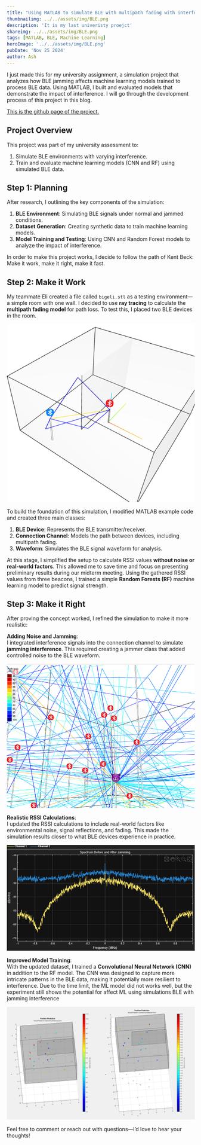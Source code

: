 ```yaml
---
title: "Using MATLAB to simulate BLE with multipath fading with interference and machine learning"
thumbnailimg: ../../assets/img/BLE.png
description: 'It is my last univeristy proejct'
shareimg: ../../assets/img/BLE.png
tags: [MATLAB, BLE, Machine Learning]
heroImage: '../../assets/img/BLE.png'
pubDate: 'Nov 25 2024'
author: Ash
---
```

I just made this for my university assignment, a simulation project that analyzes how BLE jamming affects machine learning models trained to process BLE data. Using MATLAB, I built and evaluated models that demonstrate the impact of interference. I will go through the development process of this project in this blog.

[This is the github page of the project.](https://github.com/BurningZilch/BLE-jamming-simulation)

## **Project Overview**

This project was part of my university assessment to:

1. Simulate BLE environments with varying interference.
2. Train and evaluate machine learning models (CNN and RF) using simulated BLE data.

## **Step 1: Planning**

After research, I outlining the key components of the simulation:

1. **BLE Environment**: Simulating BLE signals under normal and jammed conditions.
2. **Dataset Generation**: Creating synthetic data to train machine learning models.
3. **Model Training and Testing**: Using CNN and Random Forest models to analyze the impact of interference.

In order to make this project works, I decide to follow the path of Kent Beck: Make it work, make it right, make it fast.

## **Step 2: Make it Work**

My teammate Eli created a file called `bigeli.stl` as a testing environment—a simple room with one wall. I decided to use **ray tracing** to calculate the **multipath fading model** for path loss. To test this, I placed two BLE devices in the room.  

![eliroom](../../assets/img/eliroom.png)

To build the foundation of this simulation, I modified MATLAB example code and created three main classes:

1. **BLE Device**: Represents the BLE transmitter/receiver.
2. **Connection Channel**: Models the path between devices, including multipath fading.
3. **Waveform**: Simulates the BLE signal waveform for analysis.

At this stage, I simplified the setup to calculate RSSI values **without noise or real-world factors**. This allowed me to save time and focus on presenting preliminary results during our midterm meeting. Using the gathered RSSI values from three beacons, I trained a simple **Random Forests (RF)** machine learning model to predict signal strength.

## **Step 3: Make it Right**

After proving the concept worked, I refined the simulation to make it more realistic:

**Adding Noise and Jamming**:  
   I integrated interference signals into the connection channel to simulate **jamming interference**. This required creating a jammer class that added controlled noise to the BLE waveform.

![BLEattack](../../assets/img/BLEattack.png)

**Realistic RSSI Calculations**:  
   I updated the RSSI calculations to include real-world factors like environmental noise, signal reflections, and fading. This made the simulation results closer to what BLE devices experience in practice.

![resultwave](../../assets/img/resultwave.png)

**Improved Model Training**:  
   With the updated dataset, I trained a **Convolutional Neural Network (CNN)** in addition to the RF model. The CNN was designed to capture more intricate patterns in the BLE data, making it potentially more resilient to interference. Due to the time limit, the ML model did not works well, but the experiment still shows the potential for affect ML using simulations BLE with jamming interference 

![result3d](../../assets/img/result3d.png)


Feel free to comment or reach out with questions—I’d love to hear your thoughts!
